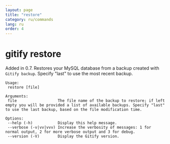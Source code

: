 ```yaml
---
layout: page
title: "restore"
category: ru/commands
lang: ru
order: 4
---
```


# gitify restore

Added in 0.7. Restores your MySQL database from a backup created with `Gitify backup`. Specify "last" to use the most recent backup. 

```
Usage:
 restore [file]

Arguments:
 file                  The file name of the backup to restore; if left empty you will be provided a list of available backups. Specify "last" to use the last backup, based on the file modification time.

Options:
 --help (-h)           Display this help message.
 --verbose (-v|vv|vvv) Increase the verbosity of messages: 1 for normal output, 2 for more verbose output and 3 for debug.
 --version (-V)        Display the Gitify version.

```

